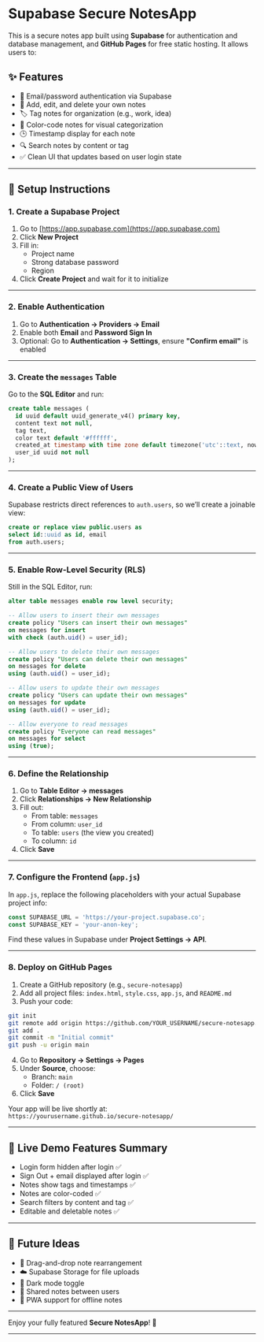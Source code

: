 # Supabase Secure NotesApp

This is a secure notes app built using **Supabase** for authentication and database management, and **GitHub Pages** for free static hosting. It allows users to:

## ✨ Features

- 🔐 Email/password authentication via Supabase
- 📝 Add, edit, and delete your own notes
- 🏷️ Tag notes for organization (e.g., work, idea)
- 🎨 Color-code notes for visual categorization
- 🕒 Timestamp display for each note
- 🔍 Search notes by content or tag
- ✅ Clean UI that updates based on user login state

---

## 🚀 Setup Instructions

### 1. Create a Supabase Project

1. Go to [https://app.supabase.com](https://app.supabase.com)
2. Click **New Project**
3. Fill in:
   - Project name
   - Strong database password
   - Region
4. Click **Create Project** and wait for it to initialize

---

### 2. Enable Authentication

1. Go to **Authentication → Providers → Email**
2. Enable both **Email** and **Password Sign In**
3. Optional: Go to **Authentication → Settings**, ensure **"Confirm email"** is enabled

---

### 3. Create the `messages` Table

Go to the **SQL Editor** and run:

```sql
create table messages (
  id uuid default uuid_generate_v4() primary key,
  content text not null,
  tag text,
  color text default '#ffffff',
  created_at timestamp with time zone default timezone('utc'::text, now()),
  user_id uuid not null
);
```

---

### 4. Create a Public View of Users

Supabase restricts direct references to `auth.users`, so we’ll create a joinable view:

```sql
create or replace view public.users as
select id::uuid as id, email
from auth.users;
```

---

### 5. Enable Row-Level Security (RLS)

Still in the SQL Editor, run:

```sql
alter table messages enable row level security;

-- Allow users to insert their own messages
create policy "Users can insert their own messages"
on messages for insert
with check (auth.uid() = user_id);

-- Allow users to delete their own messages
create policy "Users can delete their own messages"
on messages for delete
using (auth.uid() = user_id);

-- Allow users to update their own messages
create policy "Users can update their own messages"
on messages for update
using (auth.uid() = user_id);

-- Allow everyone to read messages
create policy "Everyone can read messages"
on messages for select
using (true);
```

---

### 6. Define the Relationship

1. Go to **Table Editor → messages**
2. Click **Relationships → New Relationship**
3. Fill out:
   - From table: `messages`
   - From column: `user_id`
   - To table: `users` (the view you created)
   - To column: `id`
4. Click **Save**

---

### 7. Configure the Frontend (`app.js`)

In `app.js`, replace the following placeholders with your actual Supabase project info:

```js
const SUPABASE_URL = 'https://your-project.supabase.co';
const SUPABASE_KEY = 'your-anon-key';
```

Find these values in Supabase under **Project Settings → API**.

---

### 8. Deploy on GitHub Pages

1. Create a GitHub repository (e.g., `secure-notesapp`)
2. Add all project files: `index.html`, `style.css`, `app.js`, and `README.md`
3. Push your code:

```bash
git init
git remote add origin https://github.com/YOUR_USERNAME/secure-notesapp.git
git add .
git commit -m "Initial commit"
git push -u origin main
```

4. Go to **Repository → Settings → Pages**
5. Under **Source**, choose:
   - Branch: `main`
   - Folder: `/ (root)`
6. Click **Save**

Your app will be live shortly at:  
`https://yourusername.github.io/secure-notesapp/`

---

## 🧪 Live Demo Features Summary

- Login form hidden after login ✅
- Sign Out + email displayed after login ✅
- Notes show tags and timestamps ✅
- Notes are color-coded ✅
- Search filters by content and tag ✅
- Editable and deletable notes ✅

---

## 🧰 Future Ideas

- 📂 Drag-and-drop note rearrangement
- ☁️ Supabase Storage for file uploads
- 🌙 Dark mode toggle
- 🤝 Shared notes between users
- 📱 PWA support for offline notes

---

Enjoy your fully featured **Secure NotesApp**! 🥳

---